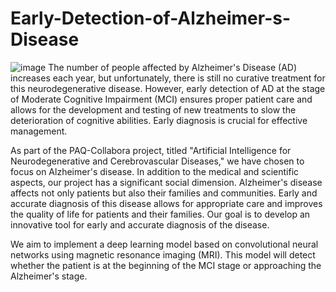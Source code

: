 # Early-Detection-of-Alzheimer-s-Disease
![image](https://github.com/user-attachments/assets/bbfc609e-e32e-46a7-812d-b3ba00515da6)
The number of people affected by Alzheimer's Disease (AD) increases each year, but unfortunately, there is still no curative treatment for this neurodegenerative disease. However, early detection of AD at the stage of Moderate Cognitive Impairment (MCI) ensures proper patient care and allows for the development and testing of new treatments to slow the deterioration of cognitive abilities. Early diagnosis is crucial for effective management.

As part of the PAQ-Collabora project, titled "Artificial Intelligence for Neurodegenerative and Cerebrovascular Diseases," we have chosen to focus on Alzheimer's disease. In addition to the medical and scientific aspects, our project has a significant social dimension. Alzheimer's disease affects not only patients but also their families and communities. Early and accurate diagnosis of this disease allows for appropriate care and improves the quality of life for patients and their families. Our goal is to develop an innovative tool for early and accurate diagnosis of the disease.

We aim to implement a deep learning model based on convolutional neural networks using magnetic resonance imaging (MRI). This model will detect whether the patient is at the beginning of the MCI stage or approaching the Alzheimer's stage.

